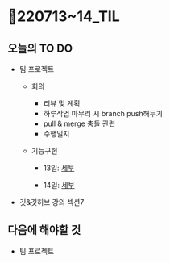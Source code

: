 # 📝220713~14_TIL

## 오늘의 TO DO

- 팀 프로젝트

  - 회의

    - 리뷰 및 계획
    - 하루작업 마무리 시 branch push해두기
    - pull & merge 충돌 관련
    - 수행일지

  - 기능구현

    - 13일: [세부](https://github.com/ara0114/beom/issues/4#issuecomment-1183218197) 

    - 14일: [세부](https://github.com/ara0114/beom/issues/4#issuecomment-1184478033)

- 깃&깃허브 강의 섹션7


## 다음에 해야할 것

- 팀 프로젝트

